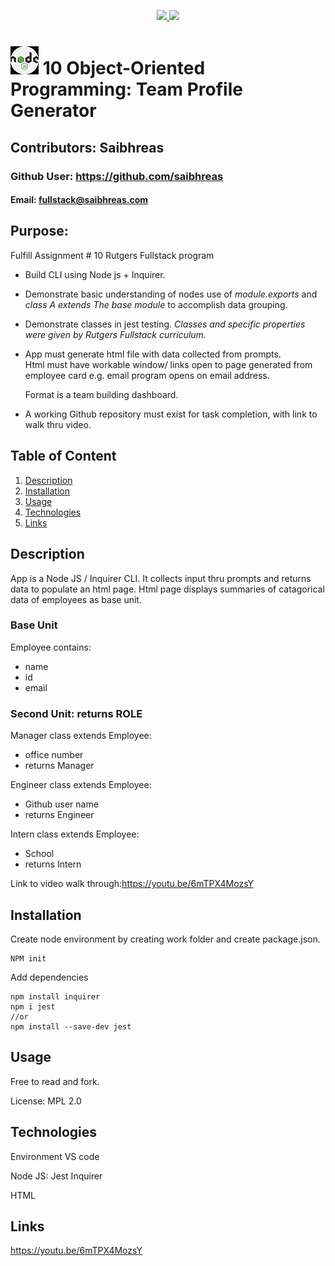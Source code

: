 <p align='center'>
  <a href="https://github.com/saibhreas">
    <img src="https://img.shields.io/badge/GitHub-100000?style=flat&logo=github&logoColor=white">
  </a>
  
  <a href='https://www.linkedin.com/in/siobhanknuttel'>
      <img src='https://img.shields.io/badge/LinkedIn-blue?style=flat&logo=linkedin&labelColor=blue'>
  </a>
</p>

# ![node icon](./assets/img/NodeJS_small.png)  10 Object-Oriented Programming: Team Profile Generator

## Contributors: Saibhreas
  
### Github User: https://github.com/saibhreas
  
#### Email: fullstack@saibhreas.com
  
## Purpose: 

Fulfill Assignment # 10 Rutgers Fullstack program

  * Build CLI using Node js + Inquirer.  

  * Demonstrate basic understanding of nodes use of *module.exports* and *class A extends The base module* to accomplish  data grouping.

  * Demonstrate classes in jest testing. *Classes and specific properties were given by Rutgers Fullstack curriculum.*

  * App must generate html file with data collected from prompts.  
    Html must have workable window/ links open to page generated from employee card e.g. email program opens on email address. 
    
    Format is a team building dashboard. 
  
  * A working Github repository must exist for task completion, with link to walk thru video.

## Table of Content
  
  1. [Description](#description)
  2. [Installation](#installation)
  3. [Usage](#usage)
  4. [Technologies](#technologies)
  5. [Links](#links)
  
## Description

App is a Node JS / Inquirer CLI.  It collects input thru prompts and returns data to populate an html page.  Html page displays summaries of catagorical data of employees as base unit.

### Base Unit

Employee contains:
  * name
  * id
  * email

### Second Unit: returns ROLE
Manager class extends Employee:
  * office number
  * returns Manager

Engineer class extends Employee:
  * Github user name
  * returns  Engineer

Intern class extends Employee:
  * School
  * returns Intern



Link to video walk through:https://youtu.be/6mTPX4MozsY

## Installation

Create node environment by creating work folder and create package.json.

    NPM init 

Add dependencies

    npm install inquirer
    npm i jest
    //or
    npm install --save-dev jest

## Usage

Free to read and fork.

License: MPL 2.0

## Technologies

Environment  VS code

Node JS: Jest  Inquirer

HTML

## Links

https://youtu.be/6mTPX4MozsY
